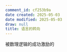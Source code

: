 ```yaml
---
comment_id: cf253b9a
date created: 2025-05-03
date modified: 2025-05-03
draw: null
title: 语言的转向
---
```

被数理逻辑的成功激励的
